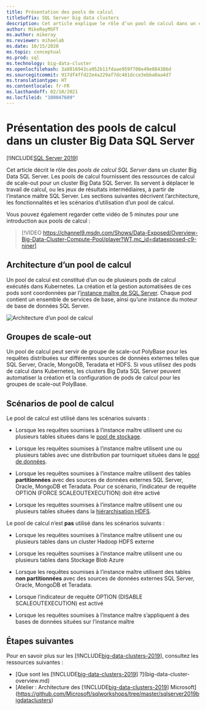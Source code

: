 ```yaml
---
title: Présentation des pools de calcul
titleSuffix: SQL Server big data clusters
description: Cet article explique le rôle d’un pool de calcul dans un cluster Big Data SQL Server 2019.
author: MikeRayMSFT
ms.author: mikeray
ms.reviewer: mihaelab
ms.date: 10/15/2020
ms.topic: conceptual
ms.prod: sql
ms.technology: big-data-cluster
ms.openlocfilehash: 3a8816943ca952b11fdaae959f706e49e084386d
ms.sourcegitcommit: 917df4ffd22e4a229af7dc481dcce3ebba0aa4d7
ms.translationtype: HT
ms.contentlocale: fr-FR
ms.lasthandoff: 02/10/2021
ms.locfileid: "100047609"
---
```

# <a name="what-are-compute-pools-in-a-sql-server-big-data-cluster"></a>Présentation des pools de calcul dans un cluster Big Data SQL Server

[!INCLUDE[SQL Server 2019](../includes/applies-to-version/sqlserver2019.md)]

Cet article décrit le rôle des *pools de calcul SQL Server* dans un cluster Big Data SQL Server. Les pools de calcul fournissent des ressources de calcul de scale-out pour un cluster Big Data SQL Server. Ils servent à déplacer le travail de calcul, ou les jeux de résultats intermédiaires, à partir de l’instance maître SQL Server. Les sections suivantes décrivent l’architecture, les fonctionnalités et les scénarios d’utilisation d’un pool de calcul.

Vous pouvez également regarder cette vidéo de 5 minutes pour une introduction aux pools de calcul :

> [!VIDEO https://channel9.msdn.com/Shows/Data-Exposed/Overview-Big-Data-Cluster-Compute-Pool/player?WT.mc_id=dataexposed-c9-niner]

## <a name="compute-pool-architecture"></a>Architecture d’un pool de calcul

Un pool de calcul est constitué d’un ou de plusieurs pods de calcul exécutés dans Kubernetes. La création et la gestion automatisées de ces pods sont coordonnées par l’[instance maître de SQL Server](concept-master-instance.md). Chaque pod contient un ensemble de services de base, ainsi qu’une instance du moteur de base de données SQL Server.

![Architecture d’un pool de calcul](media/concept-compute-pool/compute-pool-architecture.png)

## <a name="scale-out-groups"></a>Groupes de scale-out

Un pool de calcul peut servir de groupe de scale-out PolyBase pour les requêtes distribuées sur différentes sources de données externes telles que SQL Server, Oracle, MongoDB, Teradata et HDFS. Si vous utilisez des pods de calcul dans Kubernetes, les clusters Big Data SQL Server peuvent automatiser la création et la configuration de pods de calcul pour les groupes de scale-out PolyBase.

## <a name="compute-pool-scenarios"></a>Scénarios de pool de calcul

Le pool de calcul est utilisé dans les scénarios suivants :

- Lorsque les requêtes soumises à l’instance maître utilisent une ou plusieurs tables situées dans le [pool de stockage](concept-storage-pool.md).

- Lorsque les requêtes soumises à l’instance maître utilisent une ou plusieurs tables avec une distribution par tourniquet situées dans le [pool de données](concept-data-pool.md).

- Lorsque les requêtes soumises à l’instance maître utilisent des tables **partitionnées** avec des sources de données externes SQL Server, Oracle, MongoDB et Teradata. Pour ce scénario, l’indicateur de requête OPTION (FORCE SCALEOUTEXECUTION) doit être activé

- Lorsque les requêtes soumises à l’instance maître utilisent une ou plusieurs tables situées dans la [hiérarchisation HDFS](hdfs-tiering.md).

Le pool de calcul n’est **pas** utilisé dans les scénarios suivants :

- Lorsque les requêtes soumises à l’instance maître utilisent une ou plusieurs tables dans un cluster Hadoop HDFS externe

- Lorsque les requêtes soumises à l’instance maître utilisent une ou plusieurs tables dans Stockage Blob Azure

- Lorsque les requêtes soumises à l’instance maître utilisent des tables **non partitionnées** avec des sources de données externes SQL Server, Oracle, MongoDB et Teradata.

- Lorsque l’indicateur de requête OPTION (DISABLE SCALEOUTEXECUTION) est activé

- Lorsque les requêtes soumises à l’instance maître s’appliquent à des bases de données situées sur l’instance maître

## <a name="next-steps"></a>Étapes suivantes

Pour en savoir plus sur les [!INCLUDE[big-data-clusters-2019](../includes/ssbigdataclusters-ss-nover.md)], consultez les ressources suivantes :

- [Que sont les [!INCLUDE[big-data-clusters-2019](../includes/ssbigdataclusters-ver15.md)] ?](big-data-cluster-overview.md)
- [Atelier : Architecture des [!INCLUDE[big-data-clusters-2019](../includes/ssbigdataclusters-ss-nover.md)] Microsoft](https://github.com/Microsoft/sqlworkshops/tree/master/sqlserver2019bigdataclusters)
